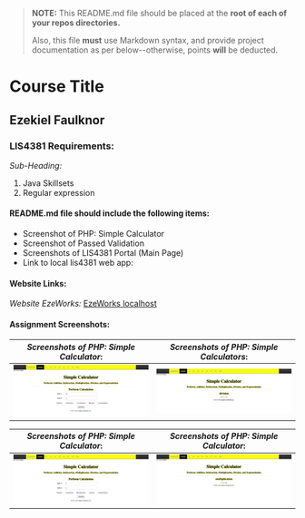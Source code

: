 > **NOTE:** This README.md file should be placed at the **root of each of your repos directories.**
>
>Also, this file **must** use Markdown syntax, and provide project documentation as per below--otherwise, points **will** be deducted.
>

# Course Title

## Ezekiel Faulknor 

### LIS4381 Requirements:

*Sub-Heading:*

1. Java Skillsets 
2. Regular expression

#### README.md file should include the following items:

* Screenshot of PHP: Simple Calculator
* Screenshot of Passed Validation 
* Screenshots of LIS4381 Portal (Main Page) 
* Link to local lis4381 web app: 

#### Website Links:

*Website EzeWorks:*
[EzeWorks localhost ](http://localhost/lis4381/ "Website EzeWorks")

#### Assignment Screenshots:

| *Screenshots of PHP: Simple Calculator*: | *Screenshots of PHP: Simple Calculators*: |
| ----------- | -------
|![Screenshots of PHP: Simple Calculator](img/divisionFirstpage.png) | ![Screenshots of PHP: Simple Calculators](img/divisionSecondpage.png)

| *Screenshots of PHP: Simple Calculator*: | *Screenshots of PHP: Simple Calculator*: |
| ----------- | -------
|![Screenshots of PHP: Simple Calculators](img/multiplicationSecondpage.png) | ![Screenshots of PHP: Simple Calculators](img/multiplicationFirstpage.png)

